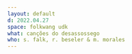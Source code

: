 ```yaml
---
layout: default
d: 2022.04.27
space: folkwang udk
what: canções do desassossego
who: s. falk, r. beseler & m. morales
---
```

